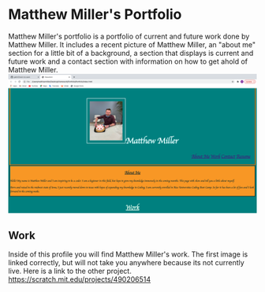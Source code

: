 # Matthew Miller's Portfolio

Matthew Miller's portfolio is a portfolio of current and future work done by Matthew Miller. It includes a recent picture of Matthew Miller, an "about me" section for a little bit of a background, a section that displays is current and future work and a contact section with information on how to get ahold of Matthew Miller. 
![image](https://github.com/Millmr/Matthew-Millers-Portfolio/blob/main/MM%20Portfolio%202.png)
## Work
Inside of this profile you will find Matthew Miller's work.  The first image is linked correctly, but will not take you anywhere because its not currently live.
Here is a link to the other project. https://scratch.mit.edu/projects/490206514
